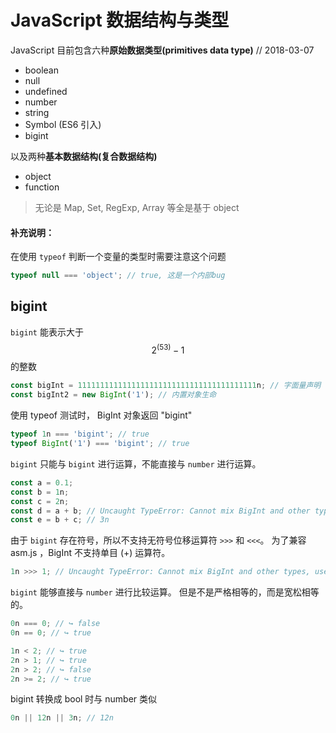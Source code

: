 # JavaScript 数据结构与类型

JavaScript 目前包含六种**原始数据类型\(primitives data type\)** // 2018-03-07

- boolean
- null
- undefined
- number
- string
- Symbol \(ES6 引入\)
- bigint

以及两种**基本数据结构\(复合数据结构\)**

- object
- function

> 无论是 Map, Set, RegExp, Array 等全是基于 object

#### 补充说明：

在使用 `typeof` 判断一个变量的类型时需要注意这个问题

```js
typeof null === 'object'; // true, 这是一个内部bug
```

## bigint

`bigint` 能表示大于 $$ 2^(53) - 1 $$ 的整数

```js
const bigInt = 1111111111111111111111111111111111111111n; // 字面量声明
const bigInt2 = new BigInt('1'); // 内置对象生命
```

使用 typeof 测试时， BigInt 对象返回 "bigint"

```js
typeof 1n === 'bigint'; // true
typeof BigInt('1') === 'bigint'; // true
```

`bigint` 只能与 `bigint` 进行运算，不能直接与 `number` 进行运算。

```js
const a = 0.1;
const b = 1n;
const c = 2n;
const d = a + b; // Uncaught TypeError: Cannot mix BigInt and other types, use explicit conversions
const e = b + c; // 3n
```

由于 `bigint` 存在符号，所以不支持无符号位移运算符 `>>>` 和 `<<<`。
为了兼容 asm.js ，BigInt 不支持单目 (+) 运算符。

```js
1n >>> 1; // Uncaught TypeError: Cannot mix BigInt and other types, use explicit conversions at <anonymous>:1:4
```

`bigint` 能够直接与 `number` 进行比较运算。
但是不是严格相等的，而是宽松相等的。

```js
0n === 0; // ↪ false
0n == 0; // ↪ true

1n < 2; // ↪ true
2n > 1; // ↪ true
2n > 2; // ↪ false
2n >= 2; // ↪ true
```

bigint 转换成 bool 时与 number 类似

```js
0n || 12n || 3n; // 12n
```
